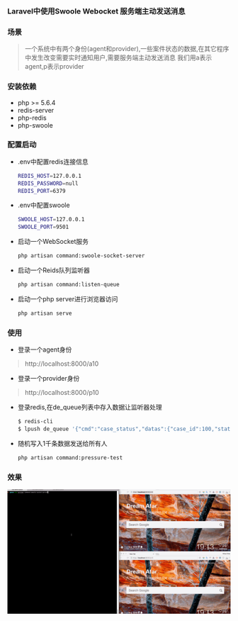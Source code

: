 ### Laravel中使用Swoole Webocket 服务端主动发送消息

### 场景
> 一个系统中有两个身份(agent和provider),一些案件状态的数据,在其它程序中发生改变需要实时通知用户,需要服务端主动发送消息
> 我们用a表示agent,p表示provider

### 安装依赖
- php >= 5.6.4
- redis-server
- php-redis
- php-swoole


### 配置启动
- .env中配置redis连接信息
    ```bash
    REDIS_HOST=127.0.0.1
    REDIS_PASSWORD=null
    REDIS_PORT=6379
    ``` 
- .env中配置swoole
    ```bash
    SWOOLE_HOST=127.0.0.1
    SWOOLE_PORT=9501
    ```

- 启动一个WebSocket服务
    ```bash
    php artisan command:swoole-socket-server
    ```
- 启动一个Reids队列监听器
    ```bash
    php artisan command:listen-queue
    ```
- 启动一个php server进行浏览器访问
    ```bash
    php artisan serve
    ```
### 使用
- 登录一个agent身份
> http://localhost:8000/a10
- 登录一个provider身份
> http://localhost:8000/p10
- 登录redis,在de_queue列表中存入数据让监听器处理
    ```bash
    $ redis-cli
    $ lpush de_queue '{"cmd":"case_status","datas":{"case_id":100,"status":6,"agent_id":"a10","provider_id":"p10"}}
    ``` 
- 随机写入1千条数据发送给所有人
    ```bash
    php artisan command:pressure-test
    ``` 
### 效果

![效果图](preview.gif)